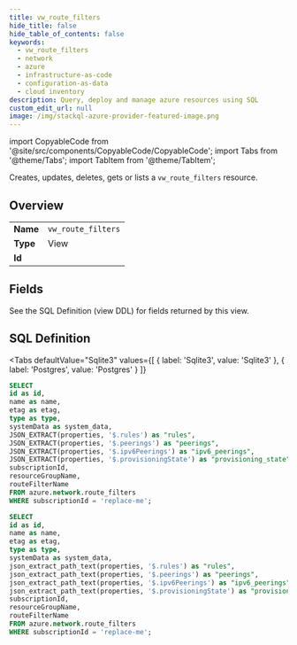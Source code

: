 ```yaml
--- 
title: vw_route_filters
hide_title: false
hide_table_of_contents: false
keywords:
  - vw_route_filters
  - network
  - azure
  - infrastructure-as-code
  - configuration-as-data
  - cloud inventory
description: Query, deploy and manage azure resources using SQL
custom_edit_url: null
image: /img/stackql-azure-provider-featured-image.png
---
```


import CopyableCode from '@site/src/components/CopyableCode/CopyableCode';
import Tabs from '@theme/Tabs';
import TabItem from '@theme/TabItem';

Creates, updates, deletes, gets or lists a <code>vw_route_filters</code> resource.

## Overview
<table><tbody>
<tr><td><b>Name</b></td><td><code>vw_route_filters</code></td></tr>
<tr><td><b>Type</b></td><td>View</td></tr>
<tr><td><b>Id</b></td><td><CopyableCode code="azure.network.vw_route_filters" /></td></tr>
</tbody></table>

## Fields

See the SQL Definition (view DDL) for fields returned by this view.

## SQL Definition

<Tabs
defaultValue="Sqlite3"
values={[
{ label: 'Sqlite3', value: 'Sqlite3' },
{ label: 'Postgres', value: 'Postgres' }
]}
>
<TabItem value="Sqlite3">

```sql
SELECT
id as id,
name as name,
etag as etag,
type as type,
systemData as system_data,
JSON_EXTRACT(properties, '$.rules') as "rules",
JSON_EXTRACT(properties, '$.peerings') as "peerings",
JSON_EXTRACT(properties, '$.ipv6Peerings') as "ipv6_peerings",
JSON_EXTRACT(properties, '$.provisioningState') as "provisioning_state",
subscriptionId,
resourceGroupName,
routeFilterName
FROM azure.network.route_filters
WHERE subscriptionId = 'replace-me';
```

</TabItem>
<TabItem value="Postgres">

```sql
SELECT
id as id,
name as name,
etag as etag,
type as type,
systemData as system_data,
json_extract_path_text(properties, '$.rules') as "rules",
json_extract_path_text(properties, '$.peerings') as "peerings",
json_extract_path_text(properties, '$.ipv6Peerings') as "ipv6_peerings",
json_extract_path_text(properties, '$.provisioningState') as "provisioning_state",
subscriptionId,
resourceGroupName,
routeFilterName
FROM azure.network.route_filters
WHERE subscriptionId = 'replace-me';
```

</TabItem>
</Tabs>
